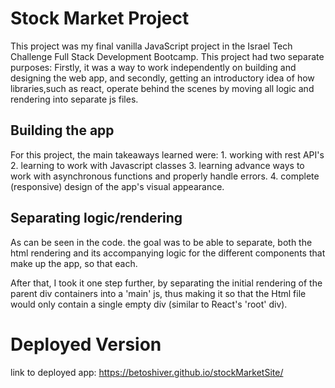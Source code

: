 # Stock Market Project
This project was my final vanilla JavaScript project in the Israel Tech Challenge Full Stack Development Bootcamp. 
This project had two separate purposes: 
Firstly, it was a way to work independently on building and designing the web app, and secondly, getting an introductory idea of how libraries,such as react, operate behind the scenes by moving all logic and rendering into separate js files. 

## Building the app
For this project, the main takeaways learned were:
    1. working with rest API's
    2. learning to work with Javascript classes
    3. learning advance ways to work with asynchronous functions and properly handle errors. 
    4. complete (responsive) design of the app's visual appearance.

## Separating logic/rendering 
As can be seen in the code. the goal was to be able to separate, both the html rendering and its accompanying logic for the different components that make up the app, so that each. 

After that, I took it one step further, by separating the initial rendering of the parent div containers into a 'main' js, thus making it so that the Html file would only contain a single empty div (similar to React's 'root' div).

# Deployed Version
link to deployed app: https://betoshiver.github.io/stockMarketSite/
